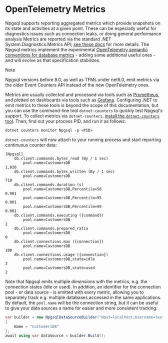 # OpenTelemetry Metrics

Npgsql supports reporting aggregated metrics which provide snapshots on its state and activities at a given point. These can be especially useful for diagnostics issues such as connection leaks, or doing general performance analysis Metrics are reported via the standard .NET System.Diagnostics.Metrics API; [see these docs](https://learn.microsoft.com/dotnet/core/diagnostics/metrics) for more details. The Npgsql metrics implement the experimental [OpenTelemetry semantic conventions for database metrics](https://opentelemetry.io/docs/specs/semconv/database/database-metrics/) - adding some additional useful ones - and will evolve as that specification stabilizes.

> [!NOTE]
> Npgsql versions before 8.0, as well as TFMs under net6.0, emit metrics via the older Event Counters API instead of the new OpenTelemetry ones.

Metrics are usually collected and processed via tools such as [Prometheus](https://prometheus.io), and plotted on dashboards via tools such as [Grafana](https://grafana.com). Configuring .NET to emit metrics to these tools is beyond the scope of this documentation, but you can use the command-line tool `dotnet-counters` to quickly test Npgsql's support. To collect metrics via `dotnet-counters`, [install the `dotnet-counters` tool](https://docs.microsoft.com/dotnet/core/diagnostics/dotnet-counters). Then, find out your process PID, and run it as follows:

```output
dotnet counters monitor Npgsql -p <PID>
```

`dotnet-counters` will now attach to your running process and start reporting continuous counter data:

```output
[Npgsql]
    db.client.commands.bytes_read (By / 1 sec)
        pool.name=CustomersDB                                          1,020
    db.client.commands.bytes_written (By / 1 sec)
        pool.name=CustomersDB                                            710
    db.client.commands.duration (s)
        pool.name=CustomersDB,Percentile=50                                0.001
        pool.name=CustomersDB,Percentile=95                                0.001
        pool.name=CustomersDB,Percentile=99                                0.001
    db.client.commands.executing ({command})
        pool.name=CustomersDB                                              2
    db.client.commands.prepared_ratio
        pool.name=CustomersDB                                              0
    db.client.connections.max ({connection})
        pool.name=CustomersDB                                            100
    db.client.connections.usage ({connection})
        pool.name=CustomersDB,state=idle                                   3
        pool.name=CustomersDB,state=used                                   2
```

Note that Npgsql emits multiple *dimensions* with the metrics, e.g. the connection states (idle or used). In addition, an identifier for the connection pool - or data source - is emitted with every metric, allowing you to separately track e.g. multiple databases accessed in the same applications. By default, the `pool.name` will be the connection string, but it can be useful to give your data sources a name for easier and more consistent tracking:

```c#
var builder = new NpgsqlDataSourceBuilder("Host=localhost;Username=test;Password=test")
{
    Name = "CustomersDB"
};
await using var dataSource = builder.Build();
```
